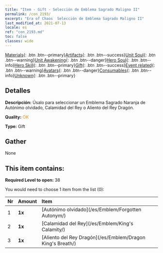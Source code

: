 ```yaml
---
title: "Item - Gift - Selección de Emblema Sagrado Maligno II"
permalink: /con_2193/
excerpt: "Era of Chaos  Selección de Emblema Sagrado Maligno II"
last_modified_at: 2021-07-13
locale: es
ref: "con_2193.md"
toc: false
classes: wide
---
```

 [Materials](/ItemsES/){: .btn .btn--primary}[Artifacts](/ItemsES/Artifacts/){: .btn .btn--success}[Unit Soul](/ItemsES/UnitSoul/){: .btn .btn--warning}[Unit Awakening](/ItemsES/UnitAwakening/){: .btn .btn--danger}[Hero Soul](/ItemsES/HeroSoul/){: .btn .btn--info}[Hero Skill](/ItemsES/HeroSkill/){: .btn .btn--primary}[Gift](/ItemsES/Gift/){: .btn .btn--success}[Event related](/ItemsES/Events/){: .btn .btn--warning}[Avatars](/ItemsES/Avatars/){: .btn .btn--danger}[Consumables](/ItemsES/Consumables/){: .btn .btn--info}[Unknown](/ItemsES/Unknown/){: .btn .btn--primary}

## Detalles
 **Descripción:** Úsalo para seleccionar un Emblema Sagrado Naranja de Autónimo olvidado, Calamidad del Rey o Aliento del Rey Dragón.

 **Quality:** <span style="color: #FF8C00">OK</span>

 **Type:** Gift

## Gather

  None

## This item contains:

 **Required Level to open:** 38

 You would need to choose 1 item from the list (0):

  | Nr | Amount |     Item    |
  |:---|:-------|:------------|
  | 1 |  **1x** | [Autónimo olvidado](/es/Emblem/Forgotten Autonym/) |  | 
  | 2 |  **1x** | [Calamidad del Rey](/es/Emblem/King's Calamity/) |  | 
  | 3 |  **1x** | [Aliento del Rey Dragón](/es/Emblem/Dragon King's Breath/) |  | 
